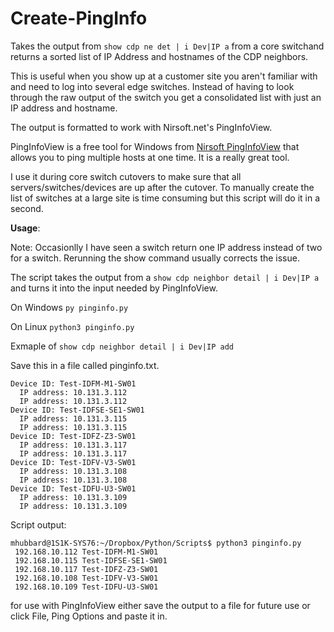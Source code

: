 # Create-PingInfo
Takes the output from `show cdp ne det | i Dev|IP a` from a core switchand returns a sorted list of IP Address and hostnames of the CDP neighbors.

This is useful when you show up at a customer site you aren't familiar with and need to log into several edge switches. Instead of having to look through the raw output of the switch you get a consolidated list with just an IP address and hostname.

The output is formatted to work with Nirsoft.net's PingInfoView.

PingInfoView is a free tool for Windows from [Nirsoft PingInfoView](http://www.nirsoft.net/utils/multiple_ping_tool.html) that
allows you to ping multiple hosts at one time. It is a really great tool.

I use it during core switch cutovers to make sure that all servers/switches/devices are up after the cutover. To manually create the list of switches at a large site is time consuming but this script will do it in a second.

**Usage**:

Note: Occasionlly I have seen a switch return one IP address instead of two for a switch. Rerunning the show command usually corrects the issue.

The script takes the output from a `show cdp neighbor detail | i Dev|IP a` and turns it into the input needed
by PingInfoView.

On Windows `py pinginfo.py`

On Linux `python3 pinginfo.py`

Exmaple of `show cdp neighbor detail | i Dev|IP add` 

Save this in a file called pinginfo.txt.
```
Device ID: Test-IDFM-M1-SW01
  IP address: 10.131.3.112
  IP address: 10.131.3.112
Device ID: Test-IDFSE-SE1-SW01
  IP address: 10.131.3.115
  IP address: 10.131.3.115
Device ID: Test-IDFZ-Z3-SW01
  IP address: 10.131.3.117
  IP address: 10.131.3.117
Device ID: Test-IDFV-V3-SW01
  IP address: 10.131.3.108
  IP address: 10.131.3.108
Device ID: Test-IDFU-U3-SW01
  IP address: 10.131.3.109
  IP address: 10.131.3.109
```  
Script output:
```
mhubbard@1S1K-SYS76:~/Dropbox/Python/Scripts$ python3 pinginfo.py
 192.168.10.112 Test-IDFM-M1-SW01
 192.168.10.115 Test-IDFSE-SE1-SW01
 192.168.10.117 Test-IDFZ-Z3-SW01
 192.168.10.108 Test-IDFV-V3-SW01
 192.168.10.109 Test-IDFU-U3-SW01
 ```

for use with PingInfoView either save the output to a file for future use or click File, Ping Options and paste it in. 
